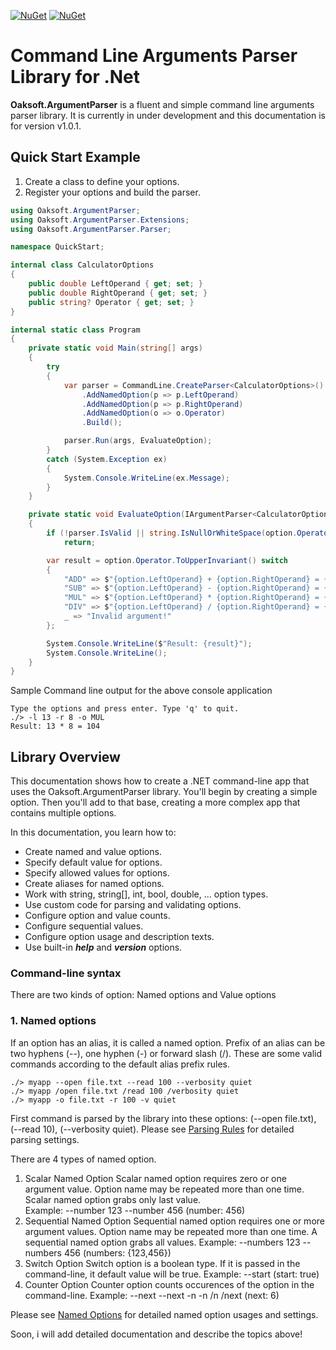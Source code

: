 [![NuGet](https://img.shields.io/nuget/dt/Oaksoft.ArgumentParser.svg)](https://www.nuget.org/packages/Oaksoft.ArgumentParser/)
[![NuGet](https://img.shields.io/nuget/vpre/Oaksoft.ArgumentParser.svg)](https://www.nuget.org/packages/Oaksoft.ArgumentParser/)

# Command Line Arguments Parser Library for .Net

**Oaksoft.ArgumentParser** is a fluent and simple command line arguments parser library. It is currently in under development and this documentation is for version v1.0.1.

## Quick Start Example

1. Create a class to define your options.
2. Register your options and build the parser.

```cs
using Oaksoft.ArgumentParser;
using Oaksoft.ArgumentParser.Extensions;
using Oaksoft.ArgumentParser.Parser;

namespace QuickStart;

internal class CalculatorOptions
{
    public double LeftOperand { get; set; }
    public double RightOperand { get; set; }
    public string? Operator { get; set; }
}

internal static class Program
{
    private static void Main(string[] args)
    {
        try
        {
            var parser = CommandLine.CreateParser<CalculatorOptions>()
                .AddNamedOption(p => p.LeftOperand)
                .AddNamedOption(p => p.RightOperand)
                .AddNamedOption(o => o.Operator)
                .Build();

            parser.Run(args, EvaluateOption);
        }
        catch (System.Exception ex)
        {
            System.Console.WriteLine(ex.Message);
        }
    }

    private static void EvaluateOption(IArgumentParser<CalculatorOptions> parser, CalculatorOptions option)
    {
        if (!parser.IsValid || string.IsNullOrWhiteSpace(option.Operator))
            return;

        var result = option.Operator.ToUpperInvariant() switch
        {
            "ADD" => $"{option.LeftOperand} + {option.RightOperand} = {option.LeftOperand + option.RightOperand}",
            "SUB" => $"{option.LeftOperand} - {option.RightOperand} = {option.LeftOperand - option.RightOperand}",
            "MUL" => $"{option.LeftOperand} * {option.RightOperand} = {option.LeftOperand * option.RightOperand}",
            "DIV" => $"{option.LeftOperand} / {option.RightOperand} = {option.LeftOperand / option.RightOperand}",
            _ => "Invalid argument!"
        };

        System.Console.WriteLine($"Result: {result}");
        System.Console.WriteLine();
    }
}
```

Sample Command line output for the above console application
```
Type the options and press enter. Type 'q' to quit.
./> -l 13 -r 8 -o MUL
Result: 13 * 8 = 104
```

## Library Overview
This documentation shows how to create a .NET command-line app that uses the Oaksoft.ArgumentParser library. You'll begin by creating a simple option. Then you'll add to that base, creating a more complex app that contains multiple options.

In this documentation, you learn how to:

- Create named and value options.
- Specify default value for options.
- Specify allowed values for options.
- Create aliases for named options.
- Work with string, string[], int, bool, double, ... option types.
- Use custom code for parsing and validating options.
- Configure option and value counts.
- Configure sequential values.
- Configure option usage and description texts.
- Use built-in ***help*** and ***version*** options.

### Command-line syntax 

There are two kinds of option: Named options and Value options

### 1. Named options

If an option has an alias, it is called a named option. Prefix of an alias can be two hyphens (--), one hyphen (-) or forward slash (/). 
These are some valid commands according to the default alias prefix rules.

```
./> myapp --open file.txt --read 100 --verbosity quiet
./> myapp /open file.txt /read 100 /verbosity quiet
./> myapp -o file.txt -r 100 -v quiet
```

First command is parsed by the library into these options: (--open file.txt), (--read 10), (--verbosity quiet). 
Please see [Parsing Rules](https://github.com/orakist/Oaksoft.ArgumentParser/blob/dev/docs/ParsingRules.md) for detailed parsing settings.

There are 4 types of named option.

1. Scalar Named Option
   Scalar named option requires zero or one argument value. Option name may be repeated more than one time. Scalar named option grabs only last value.</br>
   Example: --number 123 --number 456 (number: 456)
2. Sequential Named Option
   Sequential named option requires one or more argument values. Option name may be repeated more than one time. A sequential named option grabs all values.
   Example: --numbers 123 --numbers 456 (numbers: {123,456})
3. Switch Option
   Switch option is a boolean type. If it is passed in the command-line, it default value will be true.
   Example: --start (start: true)
4. Counter Option
   Counter option counts occurences of the option in the command-line.
   Example: --next --next -n -n /n /next (next: 6)

Please see [Named Options](https://github.com/orakist/Oaksoft.ArgumentParser/blob/dev/docs/NamedOptions.md) for detailed named option usages and settings.

Soon, i will add detailed documentation and describe the topics above!
